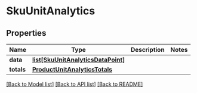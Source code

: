 # SkuUnitAnalytics

## Properties
Name | Type | Description | Notes
------------ | ------------- | ------------- | -------------
**data** | [**list[SkuUnitAnalyticsDataPoint]**](SkuUnitAnalyticsDataPoint.md) |  | 
**totals** | [**ProductUnitAnalyticsTotals**](ProductUnitAnalyticsTotals.md) |  | 

[[Back to Model list]](../README.md#documentation-for-models) [[Back to API list]](../README.md#documentation-for-api-endpoints) [[Back to README]](../README.md)


